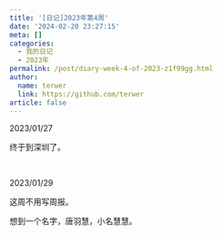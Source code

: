 ```yaml
---
title: '[日记]2023年第4周'
date: '2024-02-20 23:27:15'
meta: []
categories:
  - 我的日记
  - 2023年
permalink: /post/diary-week-4-of-2023-z1f99gg.html
author:
  name: terwer
  link: https://github.com/terwer
article: false
---
```



<!-- more -->




2023/01/27

终于到深圳了。

‍

2023/01/29

这周不用写周报。

想到一个名字，唐羽慧，小名慧慧。

‍
